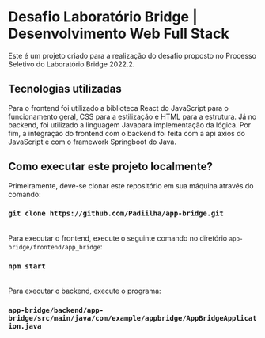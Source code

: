 # Desafio Laboratório Bridge | Desenvolvimento Web Full Stack

Este é um projeto criado para a realização do desafio proposto no Processo Seletivo do Laboratório Bridge 2022.2.

## Tecnologias utilizadas

Para o frontend foi utilizado a biblioteca React do JavaScript para o funcionamento geral, CSS para a estilização e HTML para a estrutura. Já no backend, foi utilizado a linguagem Javapara implementação da lógica. Por fim, a integração do frontend com o backend foi feita com a api axios do JavaScript e com o framework Springboot do Java.

## Como executar este projeto localmente?

Primeiramente, deve-se clonar este repositório em sua máquina através do comando:

### `git clone https://github.com/Padiilha/app-bridge.git`
\
Para executar o frontend, execute o seguinte comando no diretório `app-bridge/frontend/app_bridge`:

### `npm start`
\
Para executar o backend, execute o programa:

### `app-bridge/backend/app-bridge/src/main/java/com/example/appbridge/AppBridgeApplication.java`
